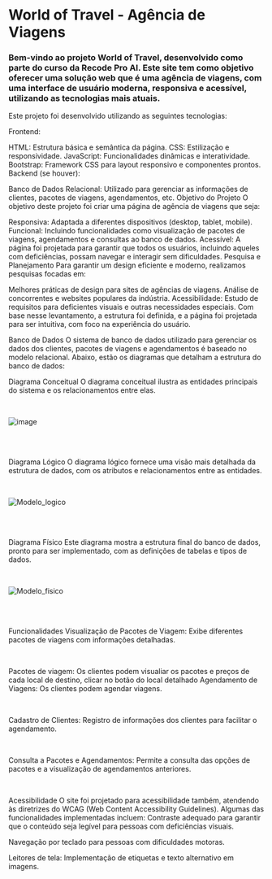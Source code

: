# World of Travel - Agência de Viagens
### Bem-vindo ao projeto World of Travel, desenvolvido como parte do curso da Recode Pro AI. Este site tem como objetivo oferecer uma solução web que é uma agência de viagens, com uma interface de usuário moderna, responsiva e acessível, utilizando as tecnologias mais atuais.

Este projeto foi desenvolvido utilizando as seguintes tecnologias:

Frontend:

HTML: Estrutura básica e semântica da página.
CSS: Estilização e responsividade.
JavaScript: Funcionalidades dinâmicas e interatividade.
Bootstrap: Framework CSS para layout responsivo e componentes prontos.
Backend (se houver):

Banco de Dados Relacional: Utilizado para gerenciar as informações de clientes, pacotes de viagens, agendamentos, etc.
Objetivo do Projeto
O objetivo deste projeto foi criar uma página de agência de viagens que seja:

Responsiva: Adaptada a diferentes dispositivos (desktop, tablet, mobile).
Funcional: Incluindo funcionalidades como visualização de pacotes de viagens, agendamentos e consultas ao banco de dados.
Acessível: A página foi projetada para garantir que todos os usuários, incluindo aqueles com deficiências, possam navegar e interagir sem dificuldades.
Pesquisa e Planejamento
Para garantir um design eficiente e moderno, realizamos pesquisas focadas em:

Melhores práticas de design para sites de agências de viagens.
Análise de concorrentes e websites populares da indústria.
Acessibilidade: Estudo de requisitos para deficientes visuais e outras necessidades especiais.
Com base nesse levantamento, a estrutura foi definida, e a página foi projetada para ser intuitiva, com foco na experiência do usuário.

Banco de Dados
O sistema de banco de dados utilizado para gerenciar os dados dos clientes, pacotes de viagens e agendamentos é baseado no modelo relacional. Abaixo, estão os diagramas que detalham a estrutura do banco de dados:

Diagrama Conceitual
O diagrama conceitual ilustra as entidades principais do sistema e os relacionamentos entre elas.

<br>

![image](https://github.com/user-attachments/assets/7417dc0b-9960-41ae-99f1-f0342dadf3c2)

<br> <br>

Diagrama Lógico
O diagrama lógico fornece uma visão mais detalhada da estrutura de dados, com os atributos e relacionamentos entre as entidades.

<br>

![Modelo_logico](https://github.com/user-attachments/assets/501eb5cd-956e-4dab-9f5a-dbd691364fac)

<br> <br>

Diagrama Físico
Este diagrama mostra a estrutura final do banco de dados, pronto para ser implementado, com as definições de tabelas e tipos de dados.

<br>

![Modelo_fisico](https://github.com/user-attachments/assets/78302d41-fbf6-408a-b196-06135884149b)

<br> <br>


Funcionalidades
Visualização de Pacotes de Viagem: Exibe diferentes pacotes de viagens com informações detalhadas.

<br>

Pacotes de viagem: Os clientes podem visualiar os pacotes e preços de cada local de destino, clicar no botão do local detalhado
Agendamento de Viagens: Os clientes podem agendar viagens.

<br>

Cadastro de Clientes: Registro de informações dos clientes para facilitar o agendamento.

<br>

Consulta a Pacotes e Agendamentos: Permite a consulta das opções de pacotes e a visualização de agendamentos anteriores.

<br>

Acessibilidade
O site foi projetado para acessibilidade também, atendendo às diretrizes do WCAG (Web Content Accessibility Guidelines). Algumas das funcionalidades implementadas incluem:
Contraste adequado para garantir que o conteúdo seja legível para pessoas com deficiências visuais.

Navegação por teclado para pessoas com dificuldades motoras.

Leitores de tela: Implementação de etiquetas e texto alternativo em imagens.

